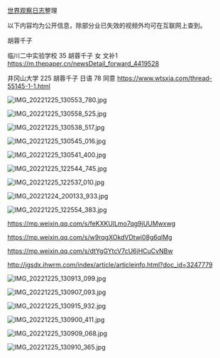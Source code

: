 [世界观察日志](https://t.me/NewWorldObservationLog)整理

以下内容均为公开信息，除部分业已失效的视频外均可在互联网上查到。

胡蓉千子

临川二中实验学校
35 胡蓉千子 女 文补1
https://m.thepaper.cn/newsDetail_forward_4419528

井冈山大学
225 胡蓉千子 日语 78 同意
https://www.wtsxia.com/thread-55145-1-1.html

![IMG_20221225_130553_780.jpg](https://s2.loli.net/2022/12/25/axm2KGpPiYJ5483.jpg)

![IMG_20221225_130558_525.jpg](https://s2.loli.net/2022/12/25/nt7H8OEF2ZIUcsw.jpg)

![IMG_20221225_130538_517.jpg](https://s2.loli.net/2022/12/25/oU9qF1fBYtOVwuQ.jpg)

![IMG_20221225_130545_016.jpg](https://s2.loli.net/2022/12/25/W1xRegalnsmidLC.jpg)

![IMG_20221225_130541_400.jpg](https://s2.loli.net/2022/12/25/QjsWGLhuVSk9oJ7.jpg)

![IMG_20221225_122544_745.jpg](https://s2.loli.net/2022/12/25/wiZGJXm2ynFdaOz.jpg)

![IMG_20221225_122537_010.jpg](https://s2.loli.net/2022/12/25/NVHlUWM3qrBIdk5.jpg)

![IMG_20221224_200133_933.jpg](https://s2.loli.net/2022/12/25/3MORvEJd2kT7cHb.jpg)

![IMG_20221225_122554_383.jpg](https://s2.loli.net/2022/12/25/mHsugYvEiAT8SzJ.jpg)

https://mp.weixin.qq.com/s/feKXKUlLmo7qg9jUUMwxwg

https://mp.weixin.qq.com/s/w9rqgXOkdVDtwj08g6qlMg

https://mp.weixin.qq.com/s/dtYgGYtcV7cU6jHCuCvNBw

http://jgsdx.ihwrm.com/index/article/articleinfo.html?doc_id=3247779

![IMG_20221225_130913_099.jpg](https://s2.loli.net/2022/12/25/c7fplgtZ4IRMsKU.jpg)

![IMG_20221225_130907_093.jpg](https://s2.loli.net/2022/12/25/wAPkHd8UqgK7vIN.jpg)

![IMG_20221225_130915_932.jpg](https://s2.loli.net/2022/12/25/4OyFJBpmYrX3tWA.jpg)

![IMG_20221225_130900_411.jpg](https://s2.loli.net/2022/12/25/aV9x6qIH21eyfUR.jpg)

![IMG_20221225_130909_068.jpg](https://s2.loli.net/2022/12/25/krsA4T9cWCxXRzI.jpg)

![IMG_20221225_130910_365.jpg](https://s2.loli.net/2022/12/25/JOUbpvW1sxtAwQ2.jpg)